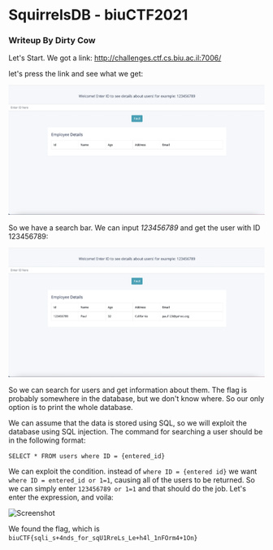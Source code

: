 # SquirrelsDB - biuCTF2021
### Writeup By Dirty Cow

Let's Start. We got a link: http://challenges.ctf.cs.biu.ac.il:7006/

let's press the link and see what we get:

![Screenshot](1.png) 

So we have a search bar. We can input *123456789* and get the user with ID 123456789:

![Screenshot](2.png) 

So we can search for users and get information about them. The flag is probably somewhere in the database, but we 
don't know where. So our only option is to print the whole database.

We can assume that the data is stored using SQL, so we will exploit the database using SQL injection. 
The command for searching a user should be in the following format:
```
SELECT * FROM users where ID = {entered_id}
```

We can exploit the condition. instead of ```where ID = {entered id}``` we want ```where ID = entered_id or 1=1```,
causing all of the users to be returned. 
So we can simply enter 
```123456789 or 1=1``` 
and that should do the job.
Let's enter the expression, and voila:

![Screenshot](3.png) 


We found the flag, which is ```biuCTF{sqli_s+4nds_for_sqU1RreLs_Le+h4l_1nFOrm4+1On}```
